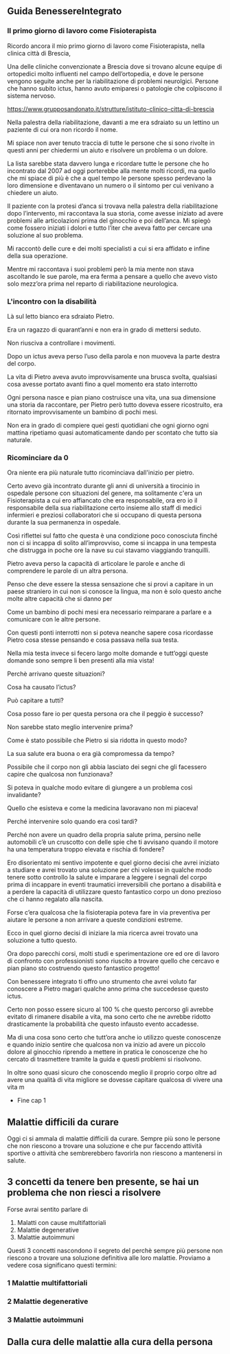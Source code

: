 ## Guida BenessereIntegrato



### Il primo giorno di lavoro come Fisioterapista

Ricordo ancora il mio primo giorno di lavoro come Fisioterapista, nella clinica città di Brescia,

Una delle cliniche convenzionate a Brescia dove si trovano alcune equipe di ortopedici molto influenti nel campo dell’ortopedia, e dove le persone vengono seguite anche per la riabilitazione di problemi neurolgici. 
Persone che hanno subito ictus, hanno avuto emiparesi o patologie che colpiscono il sistema nervoso.

https://www.grupposandonato.it/strutture/istituto-clinico-citta-di-brescia

Nella palestra della riabilitazione, davanti a me era sdraiato su un lettino un paziente di cui ora non ricordo il nome.

Mi spiace non aver tenuto traccia di tutte le persone che si sono rivolte in questi anni per chiedermi un aiuto e risolvere un problema o un dolore.

La lista sarebbe stata davvero lunga e ricordare tutte le persone che ho incontrato dal 2007 ad oggi porterebbe alla mente molti ricordi, ma quello che mi spiace di più è che a quel tempo le persone spesso perdevano la loro dimensione e diventavano un numero o il sintomo per cui venivano a chiedere un aiuto.

Il paziente con la protesi d’anca si trovava nella palestra della riabilitazione dopo  l’intervento, mi raccontava la sua storia, come avesse iniziato ad avere problemi alle articolazioni prima del ginocchio e poi dell’anca. Mi spiegò come fossero iniziati i dolori e tutto l’iter che aveva fatto per cercare una soluzione al suo problema.

Mi raccontò delle cure e dei molti specialisti a cui si era affidato e infine della sua operazione.
  
Mentre mi raccontava i suoi problemi però la mia mente non stava ascoltando le sue parole, ma era ferma a pensare a quello che avevo visto solo mezz’ora prima nel reparto di riabilitazione neurologica.

### L'incontro con la disabilità

Là sul letto bianco era sdraiato Pietro.

Era un ragazzo di quarant’anni  e non era in grado di mettersi seduto. 

Non riusciva a controllare i movimenti.

Dopo un ictus aveva perso l’uso della parola e non muoveva la parte destra del corpo.  

La vita di Pietro aveva avuto improvvisamente una brusca svolta, qualsiasi cosa avesse portato avanti fino a quel momento era stato interrotto


Ogni persona nasce e pian piano costruisce una vita, una sua dimensione una storia da raccontare, per Pietro però tutto doveva essere ricostruito, era ritornato improvvisamente un bambino di pochi mesi.


Non era in grado di compiere quei gesti quotidiani che ogni giorno ogni mattina ripetiamo quasi automaticamente dando per scontato che tutto sia naturale.
 
### Ricominciare da 0

Ora niente era più naturale tutto ricominciava dall'inizio per pietro.
 
Certo avevo già incontrato durante gli anni di università a tirocinio in ospedale persone con situazioni del genere, ma solitamente c'era un Fisioterapista a cui ero affiancato che era responsabile, ora ero io il responsabile della sua riabilitazione certo insieme allo staff di medici infermieri e preziosi collaboratori che si occupano di questa persona durante la sua permanenza in ospedale.

Così riflettei sul fatto che questa è una condizione poco conosciuta finché non ci si incappa di solito all’improvviso, come si incappa in una tempesta che distrugga in poche ore la nave su cui stavamo viaggiando tranquilli.

Pietro aveva perso la capacità di articolare le parole e anche di comprendere le parole di un altra persona.

Penso che deve essere la stessa sensazione che si provi a capitare in un paese straniero in cui non si conosce la lingua, ma non è solo questo anche molte altre capacità che si danno per

Come un bambino di pochi mesi era necessario reimparare a parlare e a comunicare con le altre persone.

Con questi ponti interrotti non si poteva neanche sapere cosa ricordasse Pietro cosa stesse pensando e cosa passava nella sua testa.

  

Nella mia testa invece si fecero largo molte domande e tutt’oggi queste domande sono sempre li ben presenti alla mia vista!

  

Perchè arrivano queste situazioni?

Cosa ha causato l’ictus?

Può capitare a tutti?

Cosa posso fare io per questa persona ora che il peggio è successo?

Non sarebbe stato meglio intervenire prima?

Come è stato possibile che Pietro si sia ridotta in questo modo?

La sua salute era buona o era già compromessa da tempo?

Possibile che il corpo non gli abbia lasciato dei segni che gli facessero capire che qualcosa non funzionava?

Si poteva in qualche modo evitare di giungere a un problema così invalidante?

  

  

Quello che esisteva e come la medicina lavoravano non mi piaceva!

  

Perché intervenire solo quando era così tardi?

Perché non avere un quadro della propria salute prima, persino nelle automobili c’è un cruscotto con delle spie che ti avvisano quando il motore ha una temperatura troppo elevata e rischia di fondere?

  

Ero disorientato mi sentivo impotente e quel giorno decisi che avrei iniziato a studiare e avrei trovato una soluzione per chi volesse in qualche modo tenere sotto controllo la salute e imparare a leggere i segnali del corpo prima di incappare in eventi traumatici irreversibili che portano a disabilità e a perdere la capacità di utilizzare questo fantastico corpo un dono prezioso che ci hanno regalato alla nascita.

  

Forse c’era qualcosa che la fisioterapia poteva fare in via preventiva per aiutare le persone a non arrivare a queste condizioni estreme.

  

Ecco in quel giorno decisi di iniziare la mia ricerca avrei trovato una soluzione a tutto  questo.

  

Ora dopo parecchi corsi, molti studi e sperimentazione ore ed ore di lavoro di confronto con professionisti sono riuscito a trovare quello che cercavo e pian piano sto costruendo questo fantastico progetto!

  

Con benessere integrato ti offro uno strumento che avrei voluto far conoscere a Pietro magari qualche anno prima che succedesse questo ictus.

  

Certo non posso essere sicuro al 100 % che questo percorso gli avrebbe evitato di rimanere disabile a vita, ma sono certo che ne avrebbe ridotto drasticamente la probabilità che questo infausto evento accadesse.

  

Ma di una cosa sono certo che  tutt’ora anche io utilizzo queste conoscenze e quando inizio sentire che qualcosa non va inizio ad avere un piccolo dolore al ginocchio riprendo a mettere in pratica le conoscenze che ho cercato di trasmettere tramite la guida e questi problemi si risolvono.

  

In oltre sono quasi sicuro che conoscendo meglio il proprio corpo oltre ad avere una qualità di vita migliore se dovesse capitare qualcosa di  vivere una vita m

  

-   Fine cap 1

## Malattie difficili da curare

Oggi ci si ammala di malattie difficili da curare. Sempre più sono le persone che non riescono a trovare una soluzione e che pur faccendo attività sportive o attività che sembrerebbero favorirla non riescono a mantenersi  in salute.

## 3 concetti da tenere ben presente, se hai un problema che non riesci a risolvere

Forse avrai sentito parlare di 

 1. Malatti con cause multifattoriali  
 2. Malattie degenerative 
 3. Malattie autoimmuni

Questi 3 concetti nascondono il segreto del perchè sempre più persone non riescono a trovare una soluzione definitiva alle loro malattie. 
Proviamo a vedere cosa significano questi termini:

### 1 Malattie multifattoriali

### 2 Malattie degenerative

### 3 Malattie autoimmuni



## Dalla cura delle malattie alla cura della persona
<!--stackedit_data:
eyJoaXN0b3J5IjpbLTE4Mjg0NzUyMTEsLTE4OTA1NjAyN119
-->